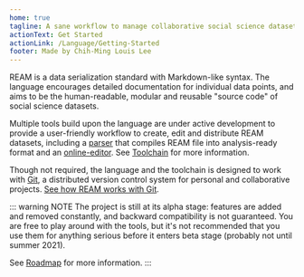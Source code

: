 ```yaml
---
home: true
tagline: A sane workflow to manage collaborative social science datasets
actionText: Get Started
actionLink: /Language/Getting-Started
footer: Made by Chih-Ming Louis Lee
---
```


REAM is a data serialization standard with Markdown-like syntax.
The language encourages detailed documentation for individual data points, and aims to be the human-readable, modular and reusable "source code" of social science datasets.

Multiple tools build upon the language are under active development to provide a user-friendly workflow to create, edit and distribute REAM datasets, including a [parser](Toolchain/Parser) that compiles REAM file into analysis-ready format and an [online-editor](https://chmlee.github.io/ream-editor).
See [Toolchain](Toolchain) for more information.

Though not required, the language and the toolchain is designed to work with [Git](https://git-scm.com/), a distributed version control system for personal and collaborative projects.
[See how REAM works with Git](Language/Git-Integration).

::: warning NOTE
The project is still at its alpha stage:
features are added and removed constantly, and backward compatibility is not guaranteed.
You are free to play around with the tools, but it's not recommended that you use them for anything serious before it enters beta stage (probably not until summer 2021).

See [Roadmap](#) for more information.
:::
